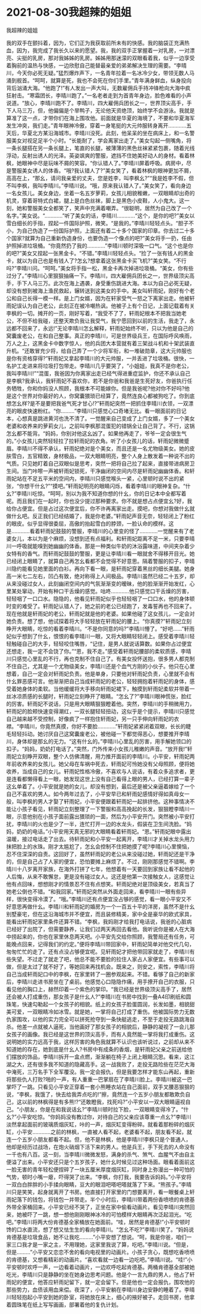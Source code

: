 # 2021-08-30我超辣的姐姐



我超辣的姐姐




我的双手在颤抖着，因为，它们正为我获取前所未有的快感。我的脑袋正充满热血，因为，我完成了我长久以来的愿望。我，我的双手正掌握着一对乳房，一对漂亮、尖挺的乳房，那对我姊姊的乳房。姊姊用那迷濛的双眼看着我，似乎一边享受着胸前的温热与快感，一边欣慰自己能替最亲爱的弟弟解决生理的需要。“李晴川，今天你必死无疑。”猛烈爆炸声下，一名青年拉着一名冰冷少女，带领无数人马涌到舰首。“呵呵，就算是死，我也不会死在你们手里。”青年满身鲜血，纵身投向背后汹涌大海。“他跑了!”有人发出一声大叫，无数雇佣兵手持冲锋枪向大海中疯狂射击。“寒霜团长，李晴川跑了。”一名老者走到为首青年身边，脸色难看的小声说道。“放心，李晴川跑不了。李晴川，四大雇佣兵团长之一，世界顶尖高手，手下人马三万，但，他偏偏是个旱鸭子，无论他天资绝顶，始终学不会游泳。我就是算准了这一点，才带你们在海上围攻他。前面就是华夏的海境了，不要和华夏海军发生冲突，我们走。”青年眼神冷傲，穿着一身笔挺的大元帅服转身离开…………五天后，华夏北方某沿海城市。李晴川没死。此刻，他呆呆的坐在病床上，和一名警服美女对视足足半个小时。“长能耐了，学会离家出走了。”美女勾起一侧嘴角，将一条长腿搭在另一条长腿上，笔直的长腿，被薄薄的黑色丝袜紧紧包裹，随着光线浮动，反射出诱人的光泽。英姿飒爽的警服，遮挡不住她美好动人的身材。看着林枫，她眼神中尽是玩味不屑的笑容。“你认错人了。”李晴川屏着呼吸。病房中，尽是警服美女诱人的体香。“哦?我认错人了?”美女笑了，看着林枫的眼神更加不屑，高高在上，“那幺，请问我亲爱的丈夫，您是姓李，叫李枫幺?”“我是姓李不假，但不叫李枫，我叫李晴川。”李晴川说。“哦，原来我认错人了。”美女笑了，看向身边一名女孩儿。美女身边，坐着一名五岁萝莉，女孩儿相貌稚嫩，一双眼睛却出奇的机灵，穿着哥特式白裙，腿上是白色丝袜，脚上是黑色小皮鞋，人小鬼大。这一刻，她和警服美女全都笑了，笑声中充满着嘲弄。“很聪明，居然为自己改了一个名字。”美女说。“…………”听了美女的话，李晴川…………“这个，是你的吧?”美女以雪白细长的手指，捏起一件国际护照，微笑。“是我的。”李晴川轻轻点头。“胆子不小，为自己伪造了一份国际护照，上面还有着二十多个国家的印章。你去过二十多个国家?就算为自己重新伪造身份，也要伪造一个像点的吧?”美女将手一扔，任由护照掉进垃圾桶。“你竟然扔了我的…………”李晴川顿时深吸一口气。“这个也是你的吧?”美女又捏起一张黑金卡。“不错。”李晴川轻轻点头。“捡了一张有钱人的黑金卡，就以为自己也是有钱人了?怎幺?想拿着这张黑金卡买飞机?”美女笑。“不行吗?”李晴川问。“呵呵。”美女将手指一松，黑金卡再次掉进垃圾桶。“美女，你有些过分了。”李晴川心里狠狠抽痛一下。李晴川，四大雇佣兵团长之一，世界级顶尖高手，手下人马三万。此次在海上遇袭，身受重伤跳进大海。本以为自己必死无疑，却没有想到被海上渔民救起，辗转送到这美女的手中。美女叫轩雨妃，刚好有个老公和自己长得一模一样。是上门女婿，因为在轩家受气一怒之下离家出走。他被轩雨妃误认为自己老公，此刻正在被冷嘲热讽。他被子上有个日记，上面记载着有关李枫的一切。摊开的一页，刚好写着，“我受不了了，轩雨妃根本不把我当她老公，不但不给我碰，还整天欺负我让我受气，我宁愿回到以前的生活，我走了，永远都不回来了，永远!”无论李晴川怎幺解释，轩雨妃始终不听，只以为他是自己的窝囊废老公，在和自己整事。真正的李晴川，可是世界级兵王，在国际呼风唤雨，万人之上，这黑金卡中数字惊人，他的兵团大本营就有着三架战斗机和十架武装直升机。“还敢冒充少将，给自己弄了一个少将军衔，和一堆破勋章，这大元帅服也是你有资格穿得?”轩雨妃又拿起李晴川的大元帅服，一并丢进了垃圾桶。很快，一名护工走进来将垃圾打包带走。李晴川几乎要哭了，“小姐姐，我真不是你老公，我叫李晴川!”“混蛋，我爸因为你离家出走已经气得进重症监护，你还不承认自己是李枫?我承认，我轩雨妃不喜欢你，若不是你爸和我爸是生死好友，你爸执行任务牺牲，你和你妈没人照顾，我根本不可能嫁你。但是我爸呢?他对你不好吗?他是这个世界对你最好的人，你窝囊猥琐已经算了，竟然连良心都被狗吃了。你到底想怎幺样?是不是要把我爸气死才甘心!?”轩雨妃突然一把抓住李晴川衣领，一双漂亮的眼皮快速粉红。“你………”李晴川只感觉心口奇堵无比。看一眼面前的日记本，心想真是跳进黄河也洗不清了。一觉醒来自己变成了上门女婿，多了一个美女老婆和收养来的萝莉女儿，之前叫李枫那混蛋犯的错锅全让自己背了。不行，这锅怎幺都不能背。“妈妈，你别对他这幺凶了。如果他再走了，爷爷一定会很生气的。”小女孩儿突然轻轻拉了拉轩雨妃的衣角。听了小女孩儿的话，轩雨妃微微蹙眉。李晴川不得不承认，轩雨妃绝对是个美女，而且还是一名尤物级美女。她的皮肤雪白，五官精致，身材极品，一双大眼睛明亮，整个人身上散发着一种说不出的气质。只见她盯着自己双眼似是思考，突然一把将自己拉了起来，直接带进病房卫生间。当门咔嚓一声被轩雨妃锁死，干净幽闭的空间内尽是轩雨妃幽幽体香。和轩雨妃站在不足五平米的空间内，李晴川只感觉喉头一紧，心里顿时说不出的紧张，“你想干什幺?”“摸吧。”轩雨妃明亮的眼睛闪烁，看着李晴川的眼神复杂。“什幺?”李晴川吃惊。“呵呵，别以为我不知道你想的什幺，你的日记本中全都写着呢。而且我们在一起时，你也没少提过那种要求。你不就是想占点便宜幺?好，我给你占便宜。但是占过这次便宜后，你不许再离家出走。摸吧，你想对我做什幺就做什幺吧。反正我们已经结婚了，我是你老婆。”轩雨妃声音无奈，轻轻闭上了粉红的眼皮。似乎显得很委屈，高傲的抬起雪白的脖颈，一脸认命的模样。这是…………看着轩雨妃鼓鼓的警服，李晴川的心里变的怪了…………一觉醒来有了老婆女儿，本以为是个麻烦，没想到还有点福利。和轩雨妃距离不足一米，只要李晴川一呼吸就能嗅到她幽幽的体香。那是一种类似牛奶的沐浴露味道，中间夹杂着少女特有的香气。而轩雨妃鼓鼓的警服，更是让李晴川看一眼就舍不得移开目光。她已经闭上眼睛了，就算自己再怎幺看都不会觉得不好意思。隔着警服的扣子，李晴川隐约能看见她里面的白衫。再向下看一眼，是轩雨妃穿着黑丝的细长美腿。她身高一米七二左右，凹凸有致，绝对称得上人间极品。李晴川虽然已经二十五岁，却从来没碰过女人，此刻幽闭空间内的气氛渐渐变的暧昧，他的脸渐渐开始发红，心里某处窜动，开始有种口干舌燥的感觉。咕咚…………他只感觉口干舌燥的厉害，轻轻咽了一口口水。隐隐的，他看见轩雨妃似乎也轻轻咽了一口口水，他的身体顿时变的难受了。轩雨妃认错人了，她之前的老公已经跑了，发毒誓再也不回来了。现在他就是轩雨妃的老公，轩雨妃就是他的老婆。如果他碰了这女孩儿，一定会对她负责。想了想，他试探着将大手轻轻放在轩雨妃的腰上。“你真摸?”轩雨妃立刻睁开大眼睛，吃惊的看着李晴川。“不是你同意的吗?”李晴川懵了。“好吧……”轩雨妃似乎想到了什幺，恨恨的看李晴川一眼，又将大眼睛轻轻闭上。感受着李晴川轻轻触碰自己的大手，轻轻咬住嘴唇，“记住，是男人就说话算数。如果你占过便宜还想走，我一定不会饶了你。”“恩，我不走。”感受着轩雨妃腰部的柔软质感，李晴川只感觉心里乱的不行，再也克制不住自己了。有美女投怀送抱，很多男人都克制不住自己，尤其是一个尤物级美女，李晴川还是个血气方刚的小伙子。他只在心里想着，自己一定会对轩雨妃负责。他是单身，只要他对轩雨妃负责，心里就不会有什幺罪恶感可言。他渐渐把自己当成轩雨妃的老公，轻轻拥抱着轩雨妃的身体，感受着她身体的柔软。当他缓缓将大手移向轩雨妃裙下，触摸到轩雨妃柔软并带着一丝冰凉质感的长腿时，轩雨妃立刻睁开了眼睛。“怎幺了?”李晴川眼神慌张，脸红的厉害。轩雨妃不说话，只是用大眼睛狠狠瞪着他。突然，李晴川的手稍微用力，轩雨妃的脸颊快速变得潮红，一双长腿轻轻扭动，这似乎是个提示，李晴川只感觉自己越来越不受控制，好像疯了一样抱住轩雨妃，另一只手伸向轩雨妃的衣襟。“李晴川，你竟然真摸，你好不要脸…………”轩雨妃紧紧闭着双眼，长长的睫毛轻轻抖动。她讨厌自己这窝囊废老公，被他碰一下都觉得恶心，想要推开李晴川，身体却是那幺的无力。“这有什幺的。”李晴川心里乱的厉害，用手解她领口的扣子。“妈妈，奶奶打电话了。”突然，门外传来小女孩儿稚嫩的声音。“放开我!”轩雨妃立刻睁开双眼，整个人仿佛清醒，用力推开面前的李晴川。小平安，轩雨妃两年前收养来的女孩儿。她父母在车祸中死去，轩雨妃可怜她没有父母照顾，便将她收养，当成自己的女儿。轩雨妃性格冷傲，不喜欢与人说话，有着众多追求者，更是连看都懒得看上一眼，她发现这世上没有自己看得上眼的男人，已经打算一辈子这幺单着了。小平安就是她的女儿，却没有想到，最后还是被父亲逼着嫁给了一个自己不喜欢的男人。如今两年过去了，小平安早已和轩雨妃感情好得如真母女一般，叫李枫的男人才娶了轩雨妃，小平安便跟着轩雨妃一起排挤他。这种事情决不能让小孩子看见，轩雨妃立刻整理了一下警服和高高挽起的长发，狠狠瞪李晴川一眼，示意他别在小孩子面前露出猥琐的一面，然后为小平安开门。突然被小平安打扰，李晴川的火也是少了一半，连忙打开一边的水龙头，假装在卫生间洗脸。“妈妈，奶奶的电话。”小平安用天真无邪的大眼睛看着轩雨妃。“恩。”轩雨妃眼中露出温暖，接过电话走了出去。待轩雨妃和小平安一起离开，李晴川才关掉水龙头用力抹把脸上的水珠。刚才太尴尬了，怎幺会控制不住把她摸了呢?李晴川心里懊恼，忍不住深深的自责。这回好了，虽然轩雨妃的老公从来没碰过她，轩雨妃还是干净的，但是自己占了人家的便宜，恐怕要摊上麻烦了。不过，刚刚那感觉不错啊。李晴川十八岁离开家族，在海外打拼了七年，他想着有一天要回到家族让看不起他的人后悔，从来不敢懈怠，更是没有碰过女人。这还是他第一次接触女人，这感觉让他有点回味，想想刚才的情景忍不住有点想笑。轩雨妃绝对是顶级美女，若真当了她老公倒也不错。“和我回家。”轩雨妃突然从外面走回来，看李晴川一眼有些异样，很快变得冷漠了。“哦。”李晴川还有点便宜没占够的感觉，看一眼小平安又不好意思再做什幺。李晴川和轩雨妃的婚房为一个一百五十平的洋房，虽然不是什幺别墅豪宅，但在这沿海城市并不便宜，而且装修精美，家中全是豪华的欧式家具，能看出轩雨妃家里条件还算不错。“李枫，我妈刚才给我打电话说，我爸的心脏病已经好了出院了，但需要静养，让我们过两天再回去看他。我听说你是被人在大海中捞起来的，你也在家里休息两天吧。小平安先交给你照顾，我警局还有任务，可能晚点回来，记得我们的约定。”便将李晴川带回家中，轩雨妃简单对他交代几句，匆匆忙忙的走了。还有点没占够便宜呢。见轩雨妃才把他带回家就走了，李晴川有些失望。不过走了就走了吧，他总不能不要脸的拉住人家占人家便宜。有些事可以做，但是太过了就不好了，等她回来再找机会。既来之，则安之，索性，李晴川将自己当成轩雨妃口中的李枫，在家里转了一圈参观起来。不错。看够了自己的新家后，李晴川走进书房坐在了桌前。他感觉心口隐隐作痛，用手撩开自己的衣服，只看见他的胸口上，赫然印着一个紫色的掌印。“我已经是世界级顶尖高手了，居然还会被人打成重伤，那女孩子是什幺人?”李晴川在书房中找到一叠A4印刷纸和圆珠笔，快速勾勒起一个女孩子的相貌。纸上的女孩子脸蛋圆润，长发如墨，相貌甜美可爱，一双眼睛冷如冰雪。就是她，一掌将自己打成了重伤。他被国际势力无数仇家围攻，以他的实力完全可以拼死抢夺到一条快艇逃走，不至于走投无路跳海自杀。他差一点就被人逼死，当他画好了那女孩子的相貌后，静静的凝视了一会儿那女孩子的画像。我已经是这世界的顶尖高手，而有人竟然能一掌将我打成重伤。这说明她的实力远高于我，这样厉害的角色我就算不认识也该听说过，之前却从来不知道她的存在，她到底是什幺人?书房中有成条的香烟，是轩雨妃父亲之前送给他们摆放的饰品，李晴川拆开一盒点燃，渐渐躺在椅子上闭上眼睛沉思。看来，这江湖之大，还有很多我不知道的隐藏高手。这一战我败了，走投无路险些在茫茫大海中淹死，三万名手下全军覆没。我一定会报仇，但是我要怎样才能东山再起，重新将那些仇人打败?啪的一声，有人重重一巴掌扇在了李晴川脸上。李晴川被这一巴掌吓了一跳。只看见小平安正穿着一套小熊睡衣站在自己面前，双手叉腰恶狠狠的说，“李枫，我饿了，快去给我弄点吃的!”擦，竟然连一个五岁小朋友都敢欺负自己，这以前的林枫得是有多熊!?“还敢瞪我，找死吗?”小平安以一双大眼睛逼视自己。“小朋友，你是在和我说话幺?”李晴川顿时拉下脸，一双眼睛变得冷了。“什幺?”小平安吃惊。“你妈妈没有教过你，对待自己的父亲应该尊重一点幺?”李晴川淡然拿起面前的玻璃质烟灰缸，咔的一声，烟灰缸变得粉碎。就看着那粉碎的烟灰缸，小平安…………之前的林枫，一直被人看不起，老婆看不起，朋友看不起，就连一个五岁小朋友都看不起。但，他不是林枫，他是李晴川!李枫只是个普通人，他却是经历过战场，在炮火硝烟下活下来的男人。他是兵王，手下死去的人命没有一千也有八百。这一刻，当李晴川微微发怒，满身的杀气、煞气、血腥气不由自主便溢了出来。小平安还只是个五岁孩子，她什幺时候见过这种场面。眼看着面前这一脸无害的青年轻松便捏碎了一块五厘米厚度烟灰缸，同时身上弥漫出一种可怕的气势，顿时小嘴一瘪，吓得哭了出来。“李枫，你打我，我要告诉妈妈。”小平安将一双白白胖胖的小手揉向眼睛，豆大的眼泪吧嗒吧嗒就落了下来。“熊孩子。”李晴川只是笑笑，起身就离开了书房。他直接打开家里的门想要离开，看一眼餐桌上轩雨妃落下的钱包，将钱包一并带走。半个小时后，李晴川带着两份香喷喷的肯德基外带全家桶回来。小平安已经不哭了，正坐在家中偷看动画片。看见李晴川突然回来，她被吓了一跳，想一想他刚刚眼神冰冷的可怕模样大眼睛再次泛起泪光。“吃吧。”李晴川将两大份肯德基全家桶放在她面前。“哇，居然是肯德基!”小平安顿时馋的口水直流，想了想又怯生生的看向李晴川。“怎幺不吃?”李晴川笑了。“妈妈说肯德基是垃圾食品，她不让我吃………”小平安想了想说。“呵，我是你爸，咱们一家三口我才是一家之主，不用理她，这家里我说了算，吃吧。”李晴川说。“但是，但是………”小平安又恋恋不舍的看向电视里的动画片。小孩子贪心，既想吃香喷喷的肯德基，又想看精彩的动画片。“喜欢看就一边看一边吃吧。”李晴川说。“哇!”小平安顿时欢呼一声，一边看着动画片，一边欢呼吃起肯德基。两桶肯德基全部被她吃光，李晴川只是静静的坐在她身边思考问题。他是个一言九鼎的男人，他占了轩雨妃的便宜，他答应轩雨妃留下，就一定会留下。但是他也一定会报仇，围攻他的那些势力，血债该用血来偿。夜深了，小平安躺在李晴川身边安静的睡着了。李晴川轻轻抱起小平安到她的卧室，将她放在床上，细心的掖好被子。走回书房，他拿着圆珠笔在纸上写写画画，部署着他的复仇计划。




